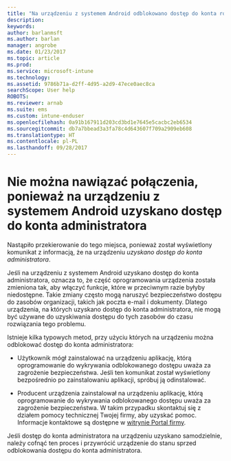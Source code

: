 ```yaml
---
title: "Na urządzeniu z systemem Android odblokowano dostęp do konta root i nie można nawiązać połączenia"
description: 
keywords: 
author: barlanmsft
ms.author: barlan
manager: angrobe
ms.date: 01/23/2017
ms.topic: article
ms.prod: 
ms.service: microsoft-intune
ms.technology: 
ms.assetid: 9786b71a-d2ff-4d95-a2d9-47ece0aec8ca
searchScope: User help
ROBOTS: 
ms.reviewer: arnab
ms.suite: ems
ms.custom: intune-enduser
ms.openlocfilehash: 0a91b167911d203cd3bd1e7645e5cacbc2eb6534
ms.sourcegitcommit: db7a7bbead3a3fa78c4d643607f709a2909eb608
ms.translationtype: HT
ms.contentlocale: pl-PL
ms.lasthandoff: 09/28/2017
---
```

# <a name="your-android-device-is-rooted-so-you-cant-connect"></a>Nie można nawiązać połączenia, ponieważ na urządzeniu z systemem Android uzyskano dostęp do konta administratora

Nastąpiło przekierowanie do tego miejsca, ponieważ został wyświetlony komunikat z informacją, że na urządzeniu _uzyskano dostęp do konta administratora_.

Jeśli na urządzeniu z systemem Android uzyskano dostęp do konta administratora, oznacza to, że część oprogramowania urządzenia została zmieniona tak, aby włączyć funkcje, które w przeciwnym razie byłyby niedostępne. Takie zmiany często mogą naruszyć bezpieczeństwo dostępu do zasobów organizacji, takich jak poczta e-mail i dokumenty. Dlatego urządzenia, na których uzyskano dostęp do konta administratora, nie mogą być używane do uzyskiwania dostępu do tych zasobów do czasu rozwiązania tego problemu.  

Istnieje kilka typowych metod, przy użyciu których na urządzeniu można odblokować dostęp do konta administratora:

- Użytkownik mógł zainstalować na urządzeniu aplikację, którą oprogramowanie do wykrywania odblokowanego dostępu uważa za zagrożenie bezpieczeństwa. Jeśli ten komunikat został wyświetlony bezpośrednio po zainstalowaniu aplikacji, spróbuj ją odinstalować.

- Producent urządzenia zainstalował na urządzeniu aplikację, którą oprogramowanie do wykrywania odblokowanego dostępu uważa za zagrożenie bezpieczeństwa. W takim przypadku skontaktuj się z działem pomocy technicznej Twojej firmy, aby uzyskać pomoc. Informacje kontaktowe są dostępne w [witrynie Portal firmy](https://portal.manage.microsoft.com).

Jeśli dostęp do konta administratora na urządzeniu uzyskano samodzielnie, należy cofnąć ten proces i przywrócić urządzenie do stanu sprzed odblokowania dostępu do konta administratora.

